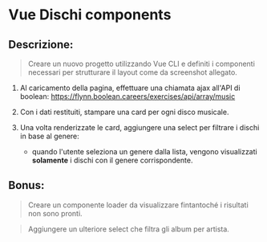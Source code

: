 # Vue Dischi components

## Descrizione:
>Creare un nuovo progetto utilizzando Vue CLI e definiti i componenti necessari per strutturare il layout come da screenshot allegato.

1. Al caricamento della pagina, effettuare una chiamata ajax all'API di boolean:
https://flynn.boolean.careers/exercises/api/array/music

2. Con i dati restituiti, stampare una card per ogni disco musicale.

3. Una volta renderizzate le card, aggiungere una select per filtrare i dischi in  base al genere:
    -  quando l'utente seleziona un genere dalla lista, vengono visualizzati **solamente** i dischi con il genere corrispondente.

## Bonus:
 >Creare un componente loader da visualizzare fintantoché i risultati non sono pronti.
 
>Aggiungere un ulteriore select che filtra gli album per artista.